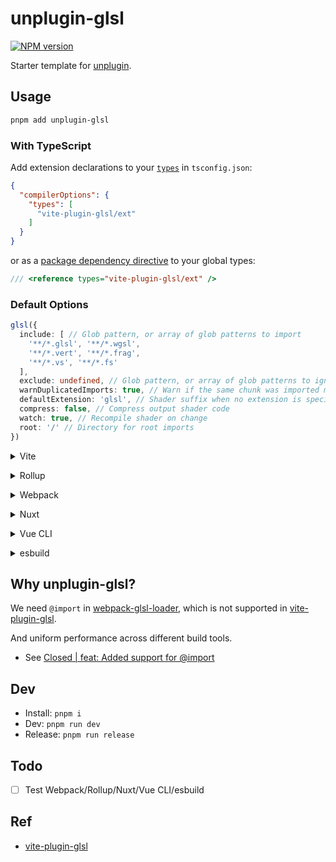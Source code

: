 # unplugin-glsl

[![NPM version](https://img.shields.io/npm/v/unplugin-glsl?color=a1b858&label=)](https://www.npmjs.com/package/unplugin-glsl)

Starter template for [unplugin](https://github.com/unjs/unplugin).

## Usage

```bash
pnpm add unplugin-glsl
```

### With TypeScript

Add extension declarations to your [`types`](https://www.typescriptlang.org/tsconfig#types) in `tsconfig.json`:

```json
{
  "compilerOptions": {
    "types": [
      "vite-plugin-glsl/ext"
    ]
  }
}
```

or as a [package dependency directive](https://www.typescriptlang.org/docs/handbook/triple-slash-directives.html#-reference-types-) to your global types:

```ts
/// <reference types="vite-plugin-glsl/ext" />
```

### Default Options

```ts
glsl({
  include: [ // Glob pattern, or array of glob patterns to import
    '**/*.glsl', '**/*.wgsl',
    '**/*.vert', '**/*.frag',
    '**/*.vs', '**/*.fs'
  ],
  exclude: undefined, // Glob pattern, or array of glob patterns to ignore
  warnDuplicatedImports: true, // Warn if the same chunk was imported multiple times
  defaultExtension: 'glsl', // Shader suffix when no extension is specified
  compress: false, // Compress output shader code
  watch: true, // Recompile shader on change
  root: '/' // Directory for root imports
})
```

<details>
<summary>Vite</summary><br>

```ts
// vite.config.ts
import GLSL from 'unplugin-glsl/vite'

export default defineConfig({
  plugins: [
    GLSL({ /* options */ }),
  ],
})
```

Example: [`playground/`](./playground/)

<br></details>

<details>
<summary>Rollup</summary><br>

```ts
// rollup.config.js
import GLSL from 'unplugin-glsl/rollup'

export default {
  plugins: [
    GLSL({ /* options */ }),
  ],
}
```

<br></details>

<details>
<summary>Webpack</summary><br>

```ts
// webpack.config.js
module.exports = {
  /* ... */
  plugins: [
    require('unplugin-glsl/webpack')({ /* options */ })
  ]
}
```

<br></details>

<details>
<summary>Nuxt</summary><br>

```ts
// nuxt.config.js
export default defineNuxtConfig({
  modules: [
    ['unplugin-glsl/nuxt', { /* options */ }],
  ],
})
```

> This module works for both Nuxt 2 and [Nuxt Vite](https://github.com/nuxt/vite)

<br></details>

<details>
<summary>Vue CLI</summary><br>

```ts
// vue.config.js
module.exports = {
  configureWebpack: {
    plugins: [
      require('unplugin-glsl/webpack')({ /* options */ }),
    ],
  },
}
```

<br></details>

<details>
<summary>esbuild</summary><br>

```ts
// esbuild.config.js
import { build } from 'esbuild'
import GLSL from 'unplugin-glsl/esbuild'

build({
  plugins: [GLSL()],
})
```

<br></details>

## Why unplugin-glsl?

We need `@import` in [webpack-glsl-loader](https://www.npmjs.com/package/webpack-glsl-loader#imports), which is not supported in [vite-plugin-glsl](https://github.com/UstymUkhman/vite-plugin-glsl).

And uniform performance across different build tools.

- See [Closed | feat: Added support for @import](https://github.com/UstymUkhman/vite-plugin-glsl/pull/45)

## Dev

- Install: `pnpm i`
- Dev: `pnpm run dev`
- Release: `pnpm run release`

## Todo

- [ ] Test Webpack/Rollup/Nuxt/Vue CLI/esbuild

## Ref

- [vite-plugin-glsl](https://github.com/UstymUkhman/vite-plugin-glsl)
